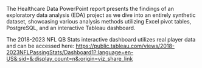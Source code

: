 The Healthcare Data PowerPoint report presents the findings of an exploratory data analysis (EDA) project as we dive into an entirely synthetic dataset, showcasing various analysis methods utilizing Excel pivot tables, PostgreSQL, and an interactive Tableau dashboard.  


The 2018-2023 NFL QB Stats interactive dashboard utilizes real player data and can be accessed here: https://public.tableau.com/views/2018-2023NFLPassingStats/Dashboard1?:language=en-US&:sid=&:display_count=n&:origin=viz_share_link
